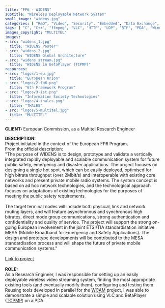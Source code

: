 ```yaml
---
title: "FP6 - WIDENS"
subtitle: "Wireless Deployable Network System"
small_image: "widens.jpg"
categories: [ "R&D", "Video", "Security", "Embedded", "Data Exchange", "Network" ]
tags: [ "C", "C++", "ffmpeg", "VLC", "HTTP", "UDP", "RTP", "PDA", "Windows CE" ]
images_copyright: "MULTITEL"
images:
- src: "widens_1.jpg"
  title: "WIDENS Poster"
- src: "widens_2.jpg"
  title: "WIDENS Global Architecture"
- src: "widens_stream.jpg"
  title: "WIDENS in BetaPlayer (TCPMP)"
resources:
- src: "logos/1-eu.jpg"
  title: "European Union"
- src: "logos/2-fp6.png"
  title: "6th Framework Program"
- src: "logos/3-ist.png"
  title: "Information Society Technologies"
- src: "logos/4-thales.png"
  title: "THALES"
- src: "logos/5-multitel.jpg"
  title: "MULTITEL"
---
```


<b>CLIENT:</b> European Commission, as a Multitel Research Engineer<br>

<b>DESCRIPTION:</b><br>
Project initiated in the context of the European FP6 Program.<br>
From the official description:<br>
"The purpose of WIDENS is to design, prototype and validate a vertically integrated rapidly deployable and scalable communication system for future public safety, emergency and disaster applications. The project focuses on designing a single hot spot, which can be easily deployed, optimised for high bitrate throughput (over 2Mbit/s) and interoperable with existing core networks and present private mobile radio systems. The system concept is based on ad hoc network technologies, and the technological approach focuses on adaptations of existing technologies for the purposes of meeting the public safety requirements.<br>
<br>
The target terminal nodes will include both physical, link and network routing layers, and will feature asynchronous and synchronous high bitrates, direct mode group communications, strong authentication and confidentiality and quality of service. The project will support the strong on-going European involvement in the joint ETSI/TIA standardisation initiative MESA (Mobile Broadband for Emergency and Safety Applications). The design and prototype developments will be contributed to the MESA standardisation process and will shape the future of private mobile communication systems."<br>
<br>
<a href="https://cordis.europa.eu/project/rcn/71394_en.html" target="_blank">Link to project</a><br>
<br>
<b>ROLE:</b><br>
As a Research Engineer, I was responsible for setting up an easily deployable wireless video streaming system, finding the most appropriate existing tools (and eventually modify them), configuring and testing them.<br>
Reusing tools developed in parallel for the [WCAM](/pro/multitel/wcam) project, I was able to demonstrate a simple and scalable solution using VLC and BetaPlayer ([TCPMP](https://en.wikipedia.org/wiki/The_Core_Pocket_Media_Player)) on a PDA.<br>

